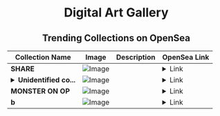 <div align="center">

# Digital Art Gallery

## Trending Collections on OpenSea

| Collection Name                       | Image                                                                                     | Description                       | OpenSea Link                                                                                          |
|---------------------------------------|-------------------------------------------------------------------------------------------|-----------------------------------|--------------------------------------------------------------------------------------------------------|
| **SHARE** | ![Image](https://i.seadn.io/s/raw/files/d9c3e03fe05da468196a2fe70977c1e2.jpg?w=500&auto=format?w=200&auto=format) |  | <details><summary>Link</summary>[SHARE](https://opensea.io/collection/share-3659)</details> |
| **<details><summary>Unidentified co...</summary>Unidentified contract 73a377f8-ef02-4ede-aa87-5518bbdc1071</details>** | ![Image](https://i.seadn.io/s/raw/files/a837708742ad8afcb35eb60ba787976d.jpg?w=500&auto=format?w=200&auto=format) |  | <details><summary>Link</summary>[Unidentified contract 73a377f8-ef02-4ede-aa87-5518bbdc1071](https://opensea.io/collection/unidentified-contract-73a377f8-ef02-4ede-aa87-5518)</details> |
| **MONSTER ON OP** | ![Image](https://i.seadn.io/s/raw/files/14894f60b0cec6317388bcdc4cf8cc96.png?w=500&auto=format?w=200&auto=format) |  | <details><summary>Link</summary>[MONSTER ON OP](https://opensea.io/collection/monster-on-op)</details> |
| **b** | ![Image](https://i.seadn.io/s/raw/files/af15c7e222463afda2319a78808fd28d.jpg?w=500&auto=format?w=200&auto=format) |  | <details><summary>Link</summary>[b](https://opensea.io/collection/b-13819)</details> |

</div>